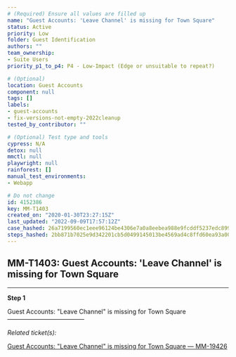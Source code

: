 ```yaml
---
# (Required) Ensure all values are filled up
name: "Guest Accounts: 'Leave Channel' is missing for Town Square"
status: Active
priority: Low
folder: Guest Identification
authors: ""
team_ownership: 
- Suite Users
priority_p1_to_p4: P4 - Low-Impact (Edge or unsuitable to repeat?)

# (Optional)
location: Guest Accounts
component: null
tags: []
labels: 
- guest-accounts
- fix-versions-not-empty-2022cleanup
tested_by_contributor: ""

# (Optional) Test type and tools
cypress: N/A
detox: null
mmctl: null
playwright: null
rainforest: []
manual_test_environments:
- Webapp

# Do not change
id: 4152386
key: MM-T1403
created_on: "2020-01-30T23:27:15Z"
last_updated: "2022-09-09T17:57:12Z"
case_hashed: 26a7199560ec1eee96124be4306e7a0a8eebea988e9fcddf5237edc899fa1d599f346412d8acaff8bcc83dd13f07ae03
steps_hashed: 2bb871b7025e9d342201cb5d0499145013be4569ad4c8ffd60ea93a00f1352641927d3020b0d4695010e4245401cfd5c
---
```


<!-- (Auto-generated) Based on frontmatter's "key" and "name" -->

## MM-T1403: Guest Accounts: 'Leave Channel' is missing for Town Square

---

**Step 1**

Guest Accounts: "Leave Channel" is missing for Town Square\
–––––––––––––––––––––––––

_Related ticket(s):_

[Guest Accounts: "Leave Channel" is missing for Town Square — MM-19426](https://mattermost.atlassian.net/browse/MM-19426)
